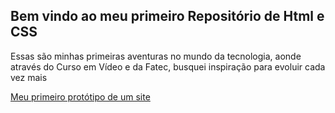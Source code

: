 ## Bem vindo ao meu primeiro Repositório de Html e CSS

  Essas são minhas primeiras aventuras no mundo da tecnologia, aonde através do Curso em Vídeo e da Fatec, busquei inspiração para evoluir cada vez mais 
  
  
  <a href="https://junynboy.github.io/projeto-android/">Meu primeiro protótipo de um site </a>

